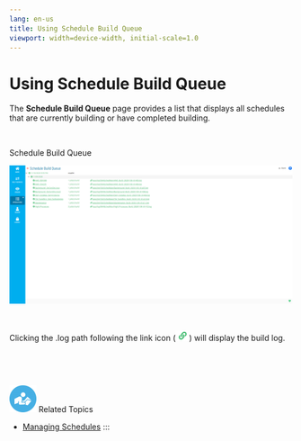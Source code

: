 ```yaml
---
lang: en-us
title: Using Schedule Build Queue
viewport: width=device-width, initial-scale=1.0
---
```


#  Using Schedule Build Queue

The **Schedule Build Queue** page provides a list that displays all
schedules that are currently building or have completed building.

 

Schedule Build Queue

![Schedule Build Queue](../../../Resources/Images/SM/Schedule-Build-Queue.png "Schedule Build Queue")

 

Clicking the .log path following the link icon (![Schedule Build Link Icon](../../../Resources/Images/SM/Schedule-Build-Link-Icon.png "Schedule Build Link Icon"))
will display the build log.

 

 

![White "person reading" icon on blue circular background](../../../Resources/Images/moreinfo-icon(48x48).png "More Info icon")
Related Topics

-   [Managing Schedules](Managing-Schedules.md)
:::

 

